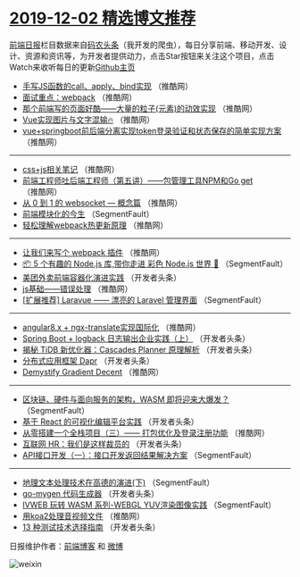 # [2019-12-02 精选博文推荐](http://hao.caibaojian.com/date/2019/12/02)

[前端日报](http://caibaojian.com/c/news)栏目数据来自[码农头条](http://hao.caibaojian.com/)（我开发的爬虫），每日分享前端、移动开发、设计、资源和资讯等，为开发者提供动力，点击Star按钮来关注这个项目，点击Watch来收听每日的更新[Github主页](https://github.com/kujian/frontendDaily)
* [手写JS函数的call、apply、bind实现](http://hao.caibaojian.com/132437.html) （推酷网）
* [面试重点：webpack](http://hao.caibaojian.com/132417.html) （推酷网）
* [那个前端写的页面好酷——大量的粒子(元素)的动效实现](http://hao.caibaojian.com/132439.html) （推酷网）
* [Vue实现图片与文字混输🔥](http://hao.caibaojian.com/132422.html) （推酷网）
* [vue+springboot前后端分离实现token登录验证和状态保存的简单实现方案](http://hao.caibaojian.com/132426.html) （推酷网）

***
* [css+js相关笔记](http://hao.caibaojian.com/132433.html) （推酷网）
* [前端工程师吐后端工程师（第五讲）——包管理工具NPM和Go get](http://hao.caibaojian.com/132410.html) （推酷网）
* [从 0 到 1 的 websocket &#8212; 概念篇](http://hao.caibaojian.com/132411.html) （推酷网）
* [前端模块化的今生](http://hao.caibaojian.com/132463.html) （SegmentFault）
* [轻松理解webpack热更新原理](http://hao.caibaojian.com/132412.html) （推酷网）

***
* [让我们来写个 webpack 插件](http://hao.caibaojian.com/132414.html) （推酷网）
* [📦 5 个有趣的 Node.js 库,带你走进 彩色 Node.js 世界 🎉](http://hao.caibaojian.com/132465.html) （SegmentFault）
* [美团外卖前端容器化演进实践](http://hao.caibaojian.com/132379.html) （开发者头条）
* [js基础——错误处理](http://hao.caibaojian.com/132432.html) （推酷网）
* [[扩展推荐] Laravue —— 漂亮的 Laravel 管理界面](http://hao.caibaojian.com/132468.html) （SegmentFault）

***
* [angular8.x + ngx-translate实现国际化](http://hao.caibaojian.com/132421.html) （推酷网）
* [Spring Boot + logback 日志输出企业实践（上）](http://hao.caibaojian.com/132382.html) （开发者头条）
* [揭秘 TiDB 新优化器：Cascades Planner 原理解析](http://hao.caibaojian.com/132396.html) （开发者头条）
* [分布式应用框架 Dapr](http://hao.caibaojian.com/132383.html) （开发者头条）
* [Demystify Gradient Decent](http://hao.caibaojian.com/132424.html) （推酷网）

***
* [区块链、硬件与面向服务的架构，WASM 即将迎来大爆发？](http://hao.caibaojian.com/132462.html) （SegmentFault）
* [基于 React 的可视化编辑平台实践](http://hao.caibaojian.com/132384.html) （开发者头条）
* [从零搭建一个全栈项目（三）—— 打包优化及登录注册功能](http://hao.caibaojian.com/132425.html) （推酷网）
* [互联网 HR：我们是这样裁员的](http://hao.caibaojian.com/132385.html) （开发者头条）
* [API接口开发（一）：接口开发返回结果解决方案](http://hao.caibaojian.com/132375.html) （SegmentFault）

***
* [地理文本处理技术在高德的演进(下)](http://hao.caibaojian.com/132464.html) （SegmentFault）
* [go-mygen 代码生成器](http://hao.caibaojian.com/132386.html) （开发者头条）
* [IVWEB 玩转 WASM 系列-WEBGL YUV渲染图像实践](http://hao.caibaojian.com/132376.html) （SegmentFault）
* [用koa2处理音视频文件](http://hao.caibaojian.com/132429.html) （推酷网）
* [13 种测试技术选择指南](http://hao.caibaojian.com/132388.html) （开发者头条）

日报维护作者：[前端博客](http://caibaojian.com/) 和 [微博](http://caibaojian.com/go/weibo)

![weixin](https://user-images.githubusercontent.com/3055447/38468989-651132ac-3b80-11e8-8e6b-15122322a9d7.png)